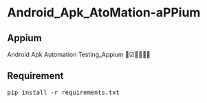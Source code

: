 # Android_Apk_AtoMation-aPPium
## Appium
Android Apk Automation Testing_Appium 🎡☑🔶🔹🔸📲
## Requirement
<pre>pip install -r requirements.txt</pre>
